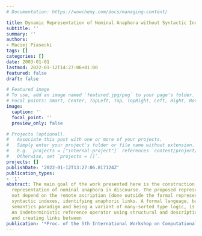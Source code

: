 ```yaml
---
# Documentation: https://wowchemy.com/docs/managing-content/

title: Dynamic Representation of Nominal Anaphora without Syntactic Indexing
subtitle: ''
summary: ''
authors:
- Maciej Piasecki
tags: []
categories: []
date: 2003-01-01
lastmod: 2022-01-12T14:27:06+01:00
featured: false
draft: false

# Featured image
# To use, add an image named `featured.jpg/png` to your page's folder.
# Focal points: Smart, Center, TopLeft, Top, TopRight, Left, Right, BottomLeft, Bottom, BottomRight.
image:
  caption: ''
  focal_point: ''
  preview_only: false

# Projects (optional).
#   Associate this post with one or more of your projects.
#   Simply enter your project's folder or file name without extension.
#   E.g. `projects = ["internal-project"]` references `content/project/deep-learning/index.md`.
#   Otherwise, set `projects = []`.
projects: []
publishDate: '2022-01-12T13:27:06.817124Z'
publication_types:
- '1'
abstract: The main goal of the work presented here is the construction of fully compositional
  representation of nominal anaphora in discourse. The proposed representation does
  not depend on the remote ascription (done outside the formal representation) of
  syntactic indexes, identifying anaphoric links. A formal language, based on dynamic
  semantics paradigm and being a variant of many-sorted type logic, is introduced.
  An indeterministic reference operator using structural and descriptive information,
  and creating links between
publication: '*Proc. of the 5th International Workshop on Computational Semantics*'
---
```

